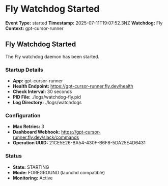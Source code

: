 # Fly Watchdog Started

**Event Type:** started
**Timestamp:** 2025-07-11T19:07:52.3NZ
**Watchdog:** Fly
**Context:** gpt-cursor-runner


## Fly Watchdog Started

The Fly watchdog daemon has been started.

### Startup Details
- **App:** gpt-cursor-runner
- **Health Endpoint:** https://gpt-cursor-runner.fly.dev/health
- **Check Interval:** 30 seconds
- **PID File:** ./logs/watchdog-fly.pid
- **Log Directory:** ./logs/watchdogs

### Configuration
- **Max Retries:** 3
- **Dashboard Webhook:** https://gpt-cursor-runner.fly.dev/slack/commands
- **Operation UUID:** 21CE5E26-BA54-430F-B6F8-5DA25E4D6431

### Status
- **State:** STARTING
- **Mode:** FOREGROUND (launchd compatible)
- **Monitoring:** Active


